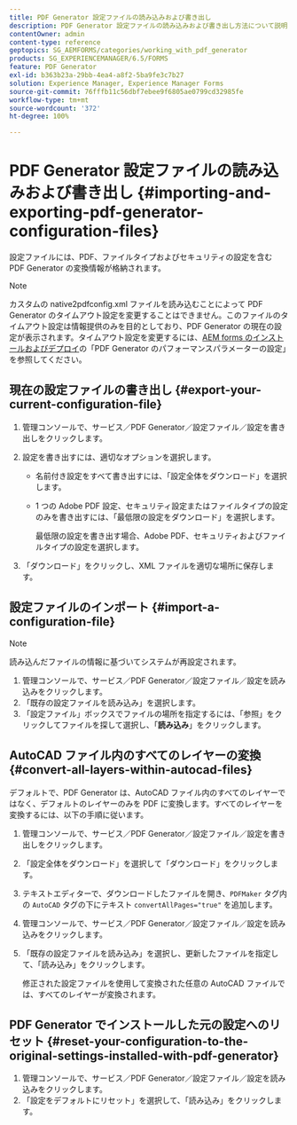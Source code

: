 ```yaml
---
title: PDF Generator 設定ファイルの読み込みおよび書き出し
description: PDF Generator 設定ファイルの読み込みおよび書き出し方法について説明します。
contentOwner: admin
content-type: reference
geptopics: SG_AEMFORMS/categories/working_with_pdf_generator
products: SG_EXPERIENCEMANAGER/6.5/FORMS
feature: PDF Generator
exl-id: b363b23a-29bb-4ea4-a8f2-5ba9fe3c7b27
solution: Experience Manager, Experience Manager Forms
source-git-commit: 76fffb11c56dbf7ebee9f6805ae0799cd32985fe
workflow-type: tm+mt
source-wordcount: '372'
ht-degree: 100%

---
```


# PDF Generator 設定ファイルの読み込みおよび書き出し {#importing-and-exporting-pdf-generator-configuration-files}

設定ファイルには、PDF、ファイルタイプおよびセキュリティの設定を含む PDF Generator の変換情報が格納されます。

>[!NOTE]
>
>カスタムの native2pdfconfig.xml ファイルを読み込むことによって PDF Generator のタイムアウト設定を変更することはできません。このファイルのタイムアウト設定は情報提供のみを目的としており、PDF Generator の現在の設定が表示されます。タイムアウト設定を変更するには、[AEM forms のインストールおよびデプロイ](https://www.adobe.com/go/learn_aemforms_installJBoss_63_jp)の「PDF Generator のパフォーマンスパラメーターの設定」を参照してください。

## 現在の設定ファイルの書き出し {#export-your-current-configuration-file}

1. 管理コンソールで、サービス／PDF Generator／設定ファイル／設定を書き出しをクリックします。
1. 設定を書き出すには、適切なオプションを選択します。

   * 名前付き設定をすべて書き出すには、「設定全体をダウンロード」を選択します。
   * 1 つの Adobe PDF 設定、セキュリティ設定またはファイルタイプの設定のみを書き出すには、「最低限の設定をダウンロード」を選択します。

     最低限の設定を書き出す場合、Adobe PDF、セキュリティおよびファイルタイプの設定を選択します。

1. 「ダウンロード」をクリックし、XML ファイルを適切な場所に保存します。

## 設定ファイルのインポート {#import-a-configuration-file}

>[!NOTE]
>
>読み込んだファイルの情報に基づいてシステムが再設定されます。

1. 管理コンソールで、サービス／PDF Generator／設定ファイル／設定を読み込みをクリックします。
1. 「既存の設定ファイルを読み込み」を選択します。
1. 「設定ファイル」ボックスでファイルの場所を指定するには、「参照」をクリックしてファイルを探して選択し、「**読み込み**」をクリックします。

## AutoCAD ファイル内のすべてのレイヤーの変換 {#convert-all-layers-within-autocad-files}

デフォルトで、PDF Generator は、AutoCAD ファイル内のすべてのレイヤーではなく、デフォルトのレイヤーのみを PDF に変換します。すべてのレイヤーを変換するには、以下の手順に従います。

1. 管理コンソールで、サービス／PDF Generator／設定ファイル／設定を書き出しをクリックします。
1. 「設定全体をダウンロード」を選択して「ダウンロード」をクリックします。
1. テキストエディターで、ダウンロードしたファイルを開き、`PDFMaker` タグ内の `AutoCAD` タグの下にテキスト `convertAllPages="true"` を追加します。
1. 管理コンソールで、サービス／PDF Generator／設定ファイル／設定を読み込みをクリックします。
1. 「既存の設定ファイルを読み込み」を選択し、更新したファイルを指定して、「読み込み」をクリックします。

   修正された設定ファイルを使用して変換された任意の AutoCAD ファイルでは、すべてのレイヤーが変換されます。

## PDF Generator でインストールした元の設定へのリセット {#reset-your-configuration-to-the-original-settings-installed-with-pdf-generator}

1. 管理コンソールで、サービス／PDF Generator／設定ファイル／設定を読み込みをクリックします。
1. 「設定をデフォルトにリセット」を選択して、「読み込み」をクリックします。
